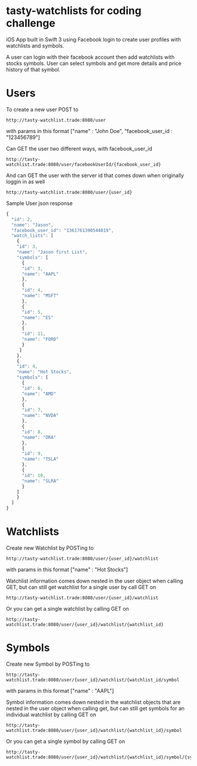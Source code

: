 # tasty-watchlists for coding challenge

iOS App built in Swift 3 using Facebook login to create user profiles with watchlists and symbols.

A user can login with their facebook account then add watchlists with stocks symbols. User can select symbols and get more details and price history of that symbol.

# Users

To create a new user POST to 
```
http://tasty-watchlist.trade:8080/user
```
with params in this format
["name" : "John Doe", "facebook_user_id : "123456789"]

Can GET the user two different ways, with facebook_user_id
```
http://tasty-watchlist.trade:8080/user/facebookUserId/{facebook_user_id}
```
And can GET the user with the server id that comes down when originally loggin in as well
```
http://tasty-watchlist.trade:8080/user/{user_id}
```

Sample User json response

```javascript
{
  "id": 2,
  "name": "Jason",
  "facebook_user_id": "1361761390544819",
  "watch_lists": [
    {
    "id": 3,
    "name": "Jason first List",
    "symbols": [
      {
      "id": 3,
      "name": "AAPL"
      },
      {
      "id": 4,
      "name": "MSFT"
      },
      {
      "id": 5,
      "name": "ES"
      },
      {
      "id": 11,
      "name": "FORD"
      }
     ]
    },
    {
    "id": 4,
    "name": "Hot Stocks",
    "symbols": [
      {
      "id": 6,
      "name": "AMD"
      },
      {
      "id": 7,
      "name": "NVDA"
      },
      {
      "id": 8,
      "name": "ORA"
      },
      {
      "id": 9,
      "name": "TSLA"
      },
      {
      "id": 10,
      "name": "SLRA"
      }
    ]
    }
  ]
}
```


# Watchlists
Create new Watchlist by POSTing to 
```
http://tasty-watchlist.trade:8080/user/{user_id}/watchlist
```
with params in this format
["name" : "Hot Stocks"]

Watchlist information comes down nested in the user object when calling GET, but can still get watchlist for a single user by call GET on
```
http://tasty-watchlist.trade:8080/user/{user_id}/watchlist
```

Or you can get a single watchlist by calling GET on
```
http://tasty-watchlist.trade:8080/user/{user_id}/watchlist/{watchlist_id}
```

# Symbols
Create new Symbol by POSTing to 
```
http://tasty-watchlist.trade:8080/user/{user_id}/watchlist/{watchlist_id/symbol
```
with params in this format
["name" : "AAPL"]

Symbol information comes down nested in the watchlist objects that are nested in the user object when calling get, but can still get symbols for an individual watchlist by calling GET on
```
http://tasty-watchlist.trade:8080/user/{user_id}/watchlist/{watchlist_id}/symbol
```

Or you can get a single symbol by calling GET on
```
http://tasty-watchlist.trade:8080/user/{user_id}/watchlist/{watchlist_id}/symbol/{symbol_id}
```
